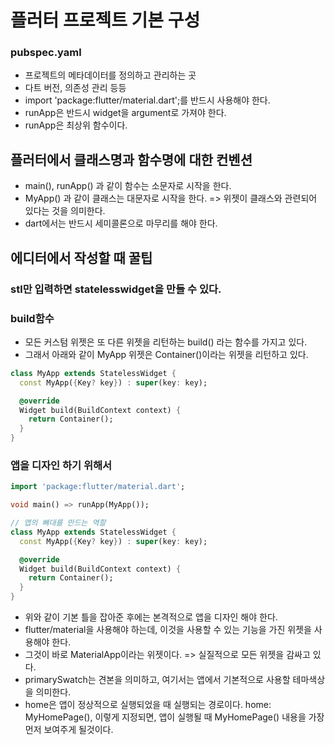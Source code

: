 # 플러터 프로젝트 기본 구성
### pubspec.yaml
- 프로젝트의 메타데이터를 정의하고 관리하는 곳
- 다트 버전, 의존성 관리 등등
- import 'package:flutter/material.dart';를 반드시 사용해야 한다.
- runApp은 반드시 widget을 argument로 가져야 한다. 
- runApp은 최상위 함수이다. 

## 플러터에서 클래스명과 함수명에 대한 컨벤션
- main(), runApp() 과 같이 함수는 소문자로 시작을 한다.
- MyApp() 과 같이 클래스는 대문자로 시작을 한다. => 위젯이 클래스와 관련되어 있다는 것을 의미한다.
- dart에서는 반드시 세미콜론으로 마무리를 해야 한다. 

## 에디터에서 작성할 때 꿀팁
### stl만 입력하면 statelesswidget을 만들 수 있다. 
### build함수
- 모든 커스텀 위젯은 또 다른 위젯을 리턴하는 build() 라는 함수를 가지고 있다. 
- 그래서 아래와 같이 MyApp 위젯은 Container()이라는 위젯을 리턴하고 있다.
```dart
class MyApp extends StatelessWidget {
  const MyApp({Key? key}) : super(key: key);

  @override
  Widget build(BuildContext context) {
    return Container();
  }
}
```
### 앱을 디자인 하기 위해서
```dart
import 'package:flutter/material.dart';

void main() => runApp(MyApp());

// 앱의 뼈대를 만드는 역할
class MyApp extends StatelessWidget {
  const MyApp({Key? key}) : super(key: key);

  @override
  Widget build(BuildContext context) {
    return Container();
  }
}
```
- 위와 같이 기본 틀을 잡아준 후에는 본격적으로 앱을 디자인 해야 한다.
- flutter/material을 사용해야 하는데, 이것을 사용할 수 있는 기능을 가진 위젯을 사용해야 한다.
- 그것이 바로 MaterialApp이라는 위젯이다. => 실질적으로 모든 위젯을 감싸고 있다.
- primarySwatch는 견본을 의미하고, 여기서는 앱에서 기본적으로 사용할 테마색상을 의미한다. 
- home은 앱이 정상적으로 실행되었을 때 실행되는 경로이다. home: MyHomePage(), 이렇게 지정되면, 앱이 실행될 때 MyHomePage() 내용을 가장 먼저 보여주게 될것이다.
